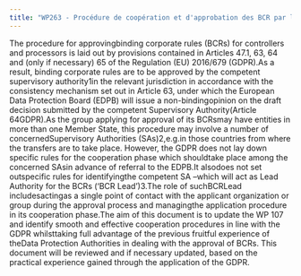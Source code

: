 ```yaml
---
title: "WP263 - Procédure de coopération et d'approbation des BCR par les autorités de contrôle (EN)"
---
```


The  procedure  for approvingbinding  corporate rules  (BCRs) for  controllers  and  processors is laid  out  by  provisions contained  in  Articles 47.1,  63,  64  and  (only  if  necessary)  65 of  the Regulation (EU) 2016/679 (GDPR).As a result, binding corporate rules are to be approved by the competent  supervisory  authority1in the relevant jurisdiction in accordance with the consistency mechanism  set out in Article 63, under  which  the  European  Data  Protection  Board  (EDPB)  will  issue  a  non-bindingopinion  on the draft decision submitted by the competent Supervisory Authority(Article 64GDPR).As  the  group  applying  for  approval  of  its  BCRsmay  have  entities  in  more  than  one  Member State, this procedure may involve a number of concernedSupervisory Authorities (SAs)2,e.g.in those  countries  from  where  the  transfers  are  to  take  place. However,  the  GDPR  does  not  lay down specific rules for the cooperation phase which shouldtake place among the concerned SAsin  advance  of  referral  to  the  EDPB.It  alsodoes  not  set outspecific  rules  for  identifyingthe competent SA –which will act as Lead Authority for the BCRs (‘BCR Lead’)3.The role of suchBCRLead includesactingas  a single  point of  contact with the applicant organization or  group during the approval process and managingthe application procedure in its cooperation phase.The aim of this document is to update the WP 107 and identify smooth and effective cooperation procedures in line with the GDPR whilsttaking full advantage of the previous fruitful experience of theData Protection Authorities in dealing with the approval of BCRs. This  document  will  be  reviewed  and  if  necessary  updated,  based  on  the  practical  experience gained through the application of the GDPR.

